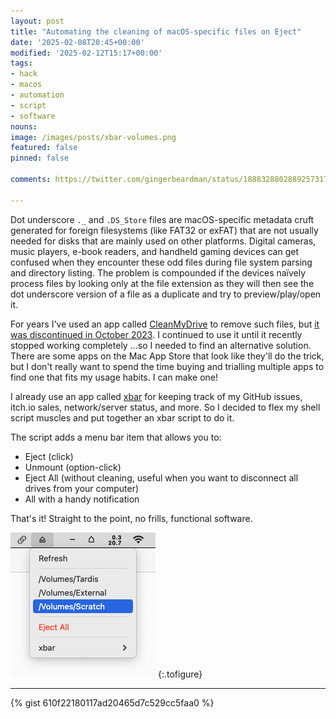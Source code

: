 ```yaml
---
layout: post
title: "Automating the cleaning of macOS-specific files on Eject"
date: '2025-02-08T20:45+00:00'
modified: '2025-02-12T15:17+00:00'
tags:
- hack
- macos
- automation
- script
- software
nouns:
image: /images/posts/xbar-volumes.png
featured: false
pinned: false

comments: https://twitter.com/gingerbeardman/status/1888328802889257317

---
```


Dot underscore `._` and `.DS_Store` files are macOS-specific metadata cruft generated for foreign filesystems (like FAT32 or exFAT) that are not usually needed for disks that are mainly used on other platforms. Digital cameras, music players, e-book readers, and handheld gaming devices can get confused when they encounter these odd files during file system parsing and directory listing. The problem is compounded if the devices naïvely process files by looking only at the file extension as they will then see the dot underscore version of a file as a duplicate and try to preview/play/open it.

For years I've used an app called [CleanMyDrive](https://web.archive.org/web/20250208072547/https://macpaw.com/cleanmymac) to remove such files, but [it was discontinued in October 2023](https://macpaw.com/news/cleanmydrive-no-longer-developed). I continued to use it until it recently stopped working completely ...so I needed to find an alternative solution. There are some apps on the Mac App Store that look like they'll do the trick, but I don't really want to spend the time buying and trialling multiple apps to find one that fits my usage habits. I can make one! 

I already use an app called [xbar](https://xbarapp.com) for keeping track of my GitHub issues, itch.io sales, network/server status, and more. So I decided to flex my shell script muscles and put together an xbar script to do it. 

The script adds a menu bar item that allows you to:
- Eject (click)
- Unmount (option-click)
- Eject All (without cleaning, useful when you want to disconnect all drives from your computer)
- All with a handy notification

That's it! Straight to the point, no frills, functional software.

![IMG](/images/posts/xbar-volumes.png " ")
{:.tofigure}

----

{% gist 610f22180117ad20465d7c529cc5faa0 %}
